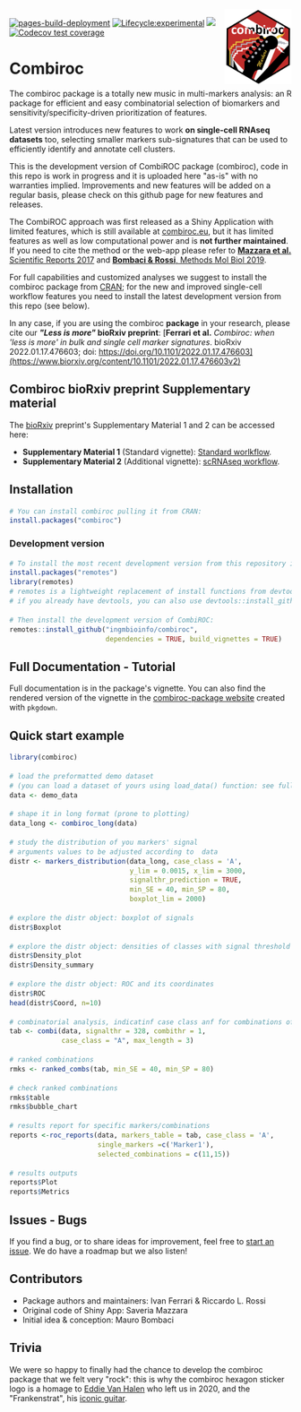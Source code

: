 <img src="man/figures/combiroc.png" align="right" alt="" width="120" />

<!-- badges: start -->
[![pages-build-deployment](https://github.com/ingmbioinfo/combiroc/actions/workflows/pages/pages-build-deployment/badge.svg)](https://github.com/ingmbioinfo/combiroc/actions/workflows/pages/pages-build-deployment)
[![Lifecycle:experimental](https://img.shields.io/badge/lifecycle-experimental-orange.svg)](https://lifecycle.r-lib.org/articles/stages.html#experimental-1)
[![](https://img.shields.io/github/last-commit/ingmbioinfo/combiroc.svg)](https://github.com/ingmbioinfo/combiroc/commits/master)
[![Codecov test coverage](https://codecov.io/gh/ingmbioinfo/combiroc/branch/master/graph/badge.svg)](https://codecov.io/gh/ingmbioinfo/combiroc?branch=master)
<!-- badges: end -->

# Combiroc

The combiroc package is a totally new music in multi-markers analysis: an R package for efficient and easy combinatorial selection of biomarkers and sensitivity/specificity-driven prioritization of features. 

Latest version introduces new features to work __on single-cell RNAseq datasets__ too, selecting smaller markers sub-signatures that can be used to efficiently identify and annotate cell clusters. 

This is the development version of CombiROC package (combiroc), code in this repo is work in progress and it is uploaded here "as-is" with no warranties implied. Improvements and new features will be added on a regular basis, please check on this github page for new features and releases. 

The CombiROC approach was first released as a Shiny Application with limited features, which is still available at [combiroc.eu](http://combiroc.eu/), but it has limited features as well as low computational power and is __not further maintained__. If you need to cite the method or the web-app please refer to [**Mazzara et al.** Scientific Reports 2017](https://www.nature.com/articles/srep45477) and [**Bombaci & Rossi**, Methods Mol Biol 2019](https://link.springer.com/protocol/10.1007%2F978-1-4939-9164-8_16).

For full capabilities and customized analyses we suggest to install the combiroc package from  [CRAN](https://cloud.r-project.org/web/packages/combiroc/index.html); for the new and improved single-cell workflow features you need to install the latest development version from this repo (see below). 

In any case, if you are using the combiroc **package** in your research, please cite our **_"Less is more"_ bioRxiv preprint**: [**Ferrari et al.** *Combiroc: when 'less is more' in bulk and single cell marker signatures*. bioRxiv 2022.01.17.476603; doi: https://doi.org/10.1101/2022.01.17.476603](https://www.biorxiv.org/content/10.1101/2022.01.17.476603v2) 

## Combiroc bioRxiv preprint Supplementary material

The [bioRxiv](https://www.biorxiv.org/content/10.1101/2022.01.17.476603v1) preprint's Supplementary Material 1 and 2 can be accessed here:  

* __Supplementary Material 1__ (Standard vignette): [Standard worlkflow](https://ingmbioinfo.github.io/combiroc/articles/combiroc_vignette_1.html). 
* __Supplementary Material 2__ (Additional vignette): [scRNAseq workflow](https://ingmbioinfo.github.io/combiroc/articles/combiroc_vignette_2.html). 


## Installation

```r
# You can install combiroc pulling it from CRAN:
install.packages("combiroc")
```
### Development version

```r
# To install the most recent development version from this repository install "remotes" first:
install.packages("remotes")
library(remotes)
# remotes is a lightweight replacement of install functions from devtools
# if you already have devtools, you can also use devtools::install_github() 

# Then install the development version of CombiROC:
remotes::install_github("ingmbioinfo/combiroc", 
                        dependencies = TRUE, build_vignettes = TRUE)
```

## Full Documentation - Tutorial

Full documentation is in the package's vignette. You can also find the rendered version of the vignette in the [combiroc-package website](https://ingmbioinfo.github.io/combiroc/index.html) created with `pkgdown`.

## Quick start example

```r
library(combiroc)

# load the preformatted demo dataset
# (you can load a dataset of yours using load_data() function: see full docs)
data <- demo_data

# shape it in long format (prone to plotting)
data_long <- combiroc_long(data)

# study the distribution of you markers' signal
# arguments values to be adjusted according to  data
distr <- markers_distribution(data_long, case_class = 'A', 
                              y_lim = 0.0015, x_lim = 3000, 
                              signalthr_prediction = TRUE, 
                              min_SE = 40, min_SP = 80, 
                              boxplot_lim = 2000)

# explore the distr object: boxplot of signals
distr$Boxplot

# explore the distr object: densities of classes with signal threshold (signalthr)
distr$Density_plot
distr$Density_summary

# explore the distr object: ROC and its coordinates
distr$ROC
head(distr$Coord, n=10)

# combinatorial analysis, indicatinf case class anf for combinations of up to 3 markers:
tab <- combi(data, signalthr = 328, combithr = 1,
             case_class = "A", max_length = 3)

# ranked combinations              
rmks <- ranked_combs(tab, min_SE = 40, min_SP = 80)

# check ranked combinations
rmks$table
rmks$bubble_chart

# results report for specific markers/combinations
reports <-roc_reports(data, markers_table = tab, case_class = 'A',
                      single_markers =c('Marker1'), 
                      selected_combinations = c(11,15))

# results outputs
reports$Plot
reports$Metrics
```

## Issues - Bugs

If you find a bug, or to share ideas for improvement, feel free to [start an issue](https://github.com/ingmbioinfo/combiroc/issues). We do have a roadmap but we also listen!

## Contributors

* Package authors and maintainers: Ivan Ferrari & Riccardo L. Rossi
* Original code of Shiny App: Saveria Mazzara
* Initial idea & conception: Mauro Bombaci

## Trivia

We were so happy to finally had the chance to develop the combiroc package that we felt very "rock": this is why the combiroc hexagon sticker logo is a homage to [Eddie Van Halen](https://en.wikipedia.org/wiki/Eddie_Van_Halen) who left us in 2020, and the "Frankenstrat", his [iconic guitar](https://en.wikipedia.org/wiki/Frankenstrat). 

